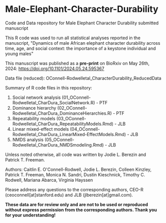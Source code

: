 # Male-Elephant-Character-Durability
Code and Data repository for Male Elephant Character Durability submitted manuscript

This R code was used to run all statistical analyses reported in the manuscript, "Dynamics of male African elephant character durability across time, age, and social context: the importance of a keystone individual and young males" 

This manuscript was published as a **pre-print** on BioRxiv on May 26th, 2024: https://doi.org/10.1101/2024.05.24.595367

Data file (reduced): OConnell-Rodwelletal_CharacterDurability_ReducedData

Summary of R code files in this repository:
1. Social network analysis (01_OConnell-Rodwelletal_CharDura_SocialNetwork.R) - PTF
2. Dominance hierarchy (02_OConnell-Rodwelletal_CharDura_DominanceHierarchies.R) - PTF
3. Repeatability models (03_OConnell-Rodwelletal_CharDura_RepeatabilityModels.Rmd) - JLB
4. Linear mixed-effect models (04_OConnell-Rodwelletal_CharDura_LinearMixed-EffectModels.Rmd) - JLB
5. NMDS analysis (05_OConnell-Rodwelletal_CharDura_NMDSmodeling.Rmd) - JLB

Unless noted otherwise, all code was written by Jodie L. Berezin and Patrick T. Freeman.

Authors: Caitlin E. O'Connell-Rodwell, Jodie L. Berezin, Colleen Kinzley, Patrick T. Freeman, Monica N. Sandri, Dustin Kieschnick, Timothy C. Rodwell, Mariana Abarca, Virginia Hayssen

Please address any questions to the corresponding authors, CEO-R (ceoconnell[at]stanford.edu) and JLB (jlberezin[at]gmail.com).

**These data are for review only and are not to be used or reproduced without express permission from the corresponding authors. Thank you for your understanding!**
